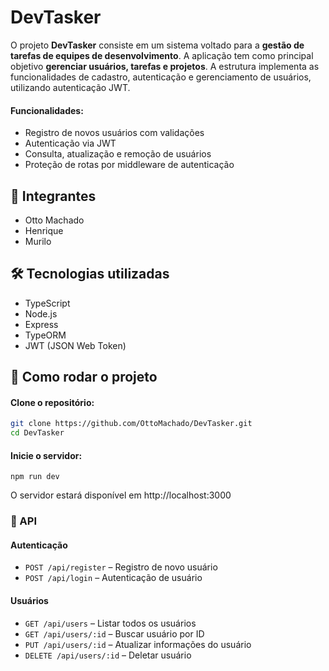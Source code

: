 # DevTasker

O projeto **DevTasker** consiste em um sistema voltado para a **gestão de tarefas de equipes de desenvolvimento**. A aplicação tem como principal objetivo **gerenciar usuários, tarefas e projetos**. A estrutura implementa as funcionalidades de cadastro, autenticação e gerenciamento de usuários, utilizando autenticação JWT.

#### Funcionalidades:
- Registro de novos usuários com validações
- Autenticação via JWT
- Consulta, atualização e remoção de usuários
- Proteção de rotas por middleware de autenticação

## 👥 Integrantes

- Otto Machado  
- Henrique  
- Murilo  

## 🛠 Tecnologias utilizadas

- TypeScript
- Node.js
- Express
- TypeORM
- JWT (JSON Web Token)

## 🚀 Como rodar o projeto

#### Clone o repositório:

```bash
git clone https://github.com/OttoMachado/DevTasker.git
cd DevTasker
```

#### Inicie o servidor:
```
npm run dev
```
O servidor estará disponível em http://localhost:3000

### 📡 API

#### Autenticação
- `POST /api/register` – Registro de novo usuário  
- `POST /api/login` – Autenticação de usuário  

#### Usuários
- `GET /api/users` – Listar todos os usuários 
- `GET /api/users/:id` – Buscar usuário por ID 
- `PUT /api/users/:id` – Atualizar informações do usuário 
- `DELETE /api/users/:id` – Deletar usuário 

